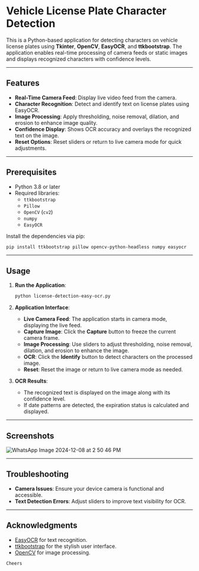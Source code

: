 # Vehicle License Plate Character Detection

This is a Python-based application for detecting characters on vehicle license plates using **Tkinter**, **OpenCV**, **EasyOCR**, and **ttkbootstrap**. The application enables real-time processing of camera feeds or static images and displays recognized characters with confidence levels.

---

## Features

- **Real-Time Camera Feed**: Display live video feed from the camera.
- **Character Recognition**: Detect and identify text on license plates using EasyOCR.
- **Image Processing**: Apply thresholding, noise removal, dilation, and erosion to enhance image quality.
- **Confidence Display**: Shows OCR accuracy and overlays the recognized text on the image.
- **Reset Options**: Reset sliders or return to live camera mode for quick adjustments.

---

## Prerequisites

- Python 3.8 or later
- Required libraries:
  - `ttkbootstrap`
  - `Pillow`
  - `OpenCV` (`cv2`)
  - `numpy`
  - `EasyOCR`

Install the dependencies via pip:

```bash
pip install ttkbootstrap pillow opencv-python-headless numpy easyocr
```

---

## Usage

1. **Run the Application**:
   ```bash
   python license-detection-easy-ocr.py
   ```

2. **Application Interface**:
   - **Live Camera Feed**: The application starts in camera mode, displaying the live feed.
   - **Capture Image**: Click the **Capture** button to freeze the current camera frame.
   - **Image Processing**: Use sliders to adjust thresholding, noise removal, dilation, and erosion to enhance the image.
   - **OCR**: Click the **Identify** button to detect characters on the processed image.
   - **Reset**: Reset the image or return to live camera mode as needed.

3. **OCR Results**:
   - The recognized text is displayed on the image along with its confidence level.
   - If date patterns are detected, the expiration status is calculated and displayed.

---


## Screenshots

![WhatsApp Image 2024-12-08 at 2 50 46 PM](https://github.com/user-attachments/assets/c30a0f7c-346f-4b65-970f-461dddeb6bdf)

---

## Troubleshooting

- **Camera Issues**: Ensure your device camera is functional and accessible.
- **Text Detection Errors**: Adjust sliders to improve text visibility for OCR.

---

## Acknowledgments

- [EasyOCR](https://github.com/JaidedAI/EasyOCR) for text recognition.
- [ttkbootstrap](https://ttkbootstrap.readthedocs.io/en/latest/) for the stylish user interface.
- [OpenCV](https://opencv.org/) for image processing.
```
Cheers
